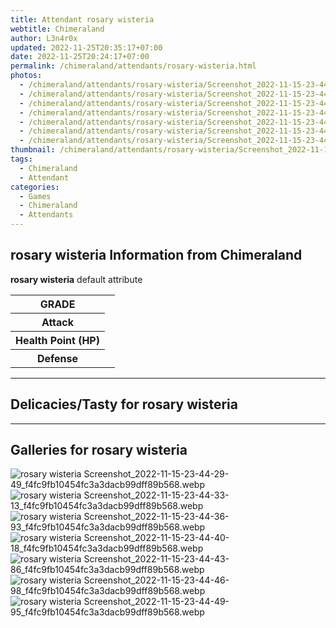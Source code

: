 ```yaml
---
title: Attendant rosary wisteria
webtitle: Chimeraland
author: L3n4r0x
updated: 2022-11-25T20:35:17+07:00
date: 2022-11-25T20:24:17+07:00
permalink: /chimeraland/attendants/rosary-wisteria.html
photos:
  - /chimeraland/attendants/rosary-wisteria/Screenshot_2022-11-15-23-44-29-49_f4fc9fb10454fc3a3dacb99dff89b568.webp
  - /chimeraland/attendants/rosary-wisteria/Screenshot_2022-11-15-23-44-33-13_f4fc9fb10454fc3a3dacb99dff89b568.webp
  - /chimeraland/attendants/rosary-wisteria/Screenshot_2022-11-15-23-44-36-93_f4fc9fb10454fc3a3dacb99dff89b568.webp
  - /chimeraland/attendants/rosary-wisteria/Screenshot_2022-11-15-23-44-40-18_f4fc9fb10454fc3a3dacb99dff89b568.webp
  - /chimeraland/attendants/rosary-wisteria/Screenshot_2022-11-15-23-44-43-86_f4fc9fb10454fc3a3dacb99dff89b568.webp
  - /chimeraland/attendants/rosary-wisteria/Screenshot_2022-11-15-23-44-46-98_f4fc9fb10454fc3a3dacb99dff89b568.webp
  - /chimeraland/attendants/rosary-wisteria/Screenshot_2022-11-15-23-44-49-95_f4fc9fb10454fc3a3dacb99dff89b568.webp
thumbnail: /chimeraland/attendants/rosary-wisteria/Screenshot_2022-11-15-23-44-29-49_f4fc9fb10454fc3a3dacb99dff89b568.webp
tags:
  - Chimeraland
  - Attendant
categories:
  - Games
  - Chimeraland
  - Attendants
---
```


<section id="bootstrap-wrapper"><link rel="stylesheet" href="https://rawcdn.githack.com/dimaslanjaka/Web-Manajemen/0c3b5aa1813bd4abcd2c11bf3e37928b15c28664/css/bootstrap-5-3-0-alpha3-wrapper.css"/><h2 id="attribute">rosary wisteria Information from Chimeraland</h2><p><b>rosary wisteria</b> default attribute <table><tr><th>GRADE</th><td></td></tr><tr><th>Attack</th><td></td></tr><tr><th>Health Point (HP)</th><td></td></tr><tr><th>Defense</th><td></td></tr></table></p><hr/><h2 id="delicacies">Delicacies/Tasty for rosary wisteria</h2><div class="text-white bg-dark"></div><hr/><div id="gallery"><h2>Galleries for rosary wisteria</h2><div class="row"><div class="col-lg-6 col-12"><img src="/chimeraland/attendants/rosary-wisteria/Screenshot_2022-11-15-23-44-29-49_f4fc9fb10454fc3a3dacb99dff89b568.webp" alt="rosary wisteria Screenshot_2022-11-15-23-44-29-49_f4fc9fb10454fc3a3dacb99dff89b568.webp"/></div><div class="col-lg-6 col-12"><img src="/chimeraland/attendants/rosary-wisteria/Screenshot_2022-11-15-23-44-33-13_f4fc9fb10454fc3a3dacb99dff89b568.webp" alt="rosary wisteria Screenshot_2022-11-15-23-44-33-13_f4fc9fb10454fc3a3dacb99dff89b568.webp"/></div><div class="col-lg-6 col-12"><img src="/chimeraland/attendants/rosary-wisteria/Screenshot_2022-11-15-23-44-36-93_f4fc9fb10454fc3a3dacb99dff89b568.webp" alt="rosary wisteria Screenshot_2022-11-15-23-44-36-93_f4fc9fb10454fc3a3dacb99dff89b568.webp"/></div><div class="col-lg-6 col-12"><img src="/chimeraland/attendants/rosary-wisteria/Screenshot_2022-11-15-23-44-40-18_f4fc9fb10454fc3a3dacb99dff89b568.webp" alt="rosary wisteria Screenshot_2022-11-15-23-44-40-18_f4fc9fb10454fc3a3dacb99dff89b568.webp"/></div><div class="col-lg-6 col-12"><img src="/chimeraland/attendants/rosary-wisteria/Screenshot_2022-11-15-23-44-43-86_f4fc9fb10454fc3a3dacb99dff89b568.webp" alt="rosary wisteria Screenshot_2022-11-15-23-44-43-86_f4fc9fb10454fc3a3dacb99dff89b568.webp"/></div><div class="col-lg-6 col-12"><img src="/chimeraland/attendants/rosary-wisteria/Screenshot_2022-11-15-23-44-46-98_f4fc9fb10454fc3a3dacb99dff89b568.webp" alt="rosary wisteria Screenshot_2022-11-15-23-44-46-98_f4fc9fb10454fc3a3dacb99dff89b568.webp"/></div><div class="col-lg-6 col-12"><img src="/chimeraland/attendants/rosary-wisteria/Screenshot_2022-11-15-23-44-49-95_f4fc9fb10454fc3a3dacb99dff89b568.webp" alt="rosary wisteria Screenshot_2022-11-15-23-44-49-95_f4fc9fb10454fc3a3dacb99dff89b568.webp"/></div></div></div></section>